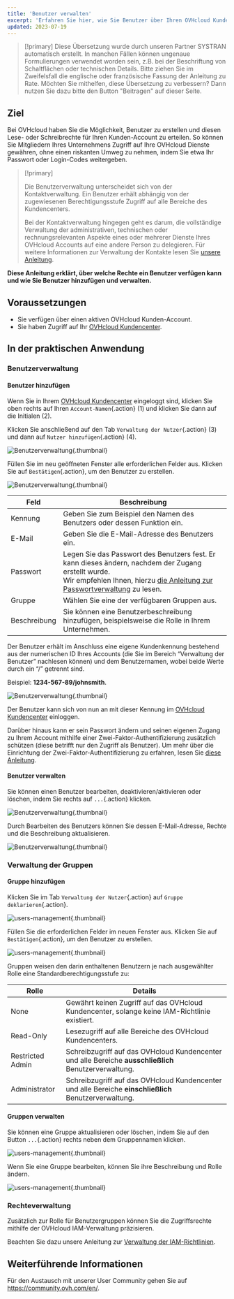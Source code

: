 ```yaml
---
title: 'Benutzer verwalten'
excerpt: 'Erfahren Sie hier, wie Sie Benutzer über Ihren OVHcloud Kunden-Account verwalten'
updated: 2023-07-19
---
```


> [!primary]
> Diese Übersetzung wurde durch unseren Partner SYSTRAN automatisch erstellt. In manchen Fällen können ungenaue Formulierungen verwendet worden sein, z.B. bei der Beschriftung von Schaltflächen oder technischen Details. Bitte ziehen Sie im Zweifelsfall die englische oder französische Fassung der Anleitung zu Rate. Möchten Sie mithelfen, diese Übersetzung zu verbessern? Dann nutzen Sie dazu bitte den Button "Beitragen" auf dieser Seite.
>

## Ziel

Bei OVHcloud haben Sie die Möglichkeit, Benutzer zu erstellen und diesen Lese- oder Schreibrechte für Ihren Kunden-Account zu erteilen. So können Sie Mitgliedern Ihres Unternehmens Zugriff auf Ihre OVHcloud Dienste gewähren, ohne einen riskanten Umweg zu nehmen, indem Sie etwa Ihr Passwort oder Login-Codes weitergeben.

> [!primary]
>
> Die Benutzerverwaltung unterscheidet sich von der Kontaktverwaltung. Ein Benutzer erhält abhängig von der zugewiesenen Berechtigungsstufe Zugriff auf alle Bereiche des Kundencenters.
>
> Bei der Kontaktverwaltung hingegen geht es darum, die vollständige Verwaltung der administrativen, technischen oder rechnungsrelevanten Aspekte eines oder mehrerer Dienste Ihres OVHcloud Accounts auf eine andere Person zu delegieren. Für weitere Informationen zur Verwaltung der Kontakte lesen Sie [unsere Anleitung](/pages/account/customer/managing_contacts).
>

**Diese Anleitung erklärt, über welche Rechte ein Benutzer verfügen kann und wie Sie Benutzer hinzufügen und verwalten.**

## Voraussetzungen

- Sie verfügen über einen aktiven OVHcloud Kunden-Account.
- Sie haben Zugriff auf Ihr [OVHcloud Kundencenter](https://www.ovh.com/auth/?action=gotomanager&from=https://www.ovh.de/&ovhSubsidiary=de).

## In der praktischen Anwendung

### Benutzerverwaltung

#### Benutzer hinzufügen

Wenn Sie in Ihrem [OVHcloud Kundencenter](https://www.ovh.com/auth/?action=gotomanager&from=https://www.ovh.de/&ovhSubsidiary=de) eingeloggt sind, klicken Sie oben rechts auf Ihren `Account-Namen`{.action} (1) und klicken Sie dann auf die Initialen (2).

Klicken Sie anschließend auf den Tab `Verwaltung der Nutzer`{.action} (3) und dann auf `Nutzer hinzufügen`{.action} (4).

![Benutzerverwaltung](images/hubusers.png){.thumbnail}

Füllen Sie im neu geöffneten Fenster alle erforderlichen Felder aus. Klicken Sie auf `Bestätigen`{.action}, um den Benutzer zu erstellen.

![Benutzerverwaltung](images/usersmanagement2.png){.thumbnail}

| Feld | Beschreibung |
|--------------|----------------------------------------------------------------------------------------------------------------------------------------------------------------------------------------------------------------------------------------------------------------------------------------------------------|
| Kennung | Geben Sie zum Beispiel den Namen des Benutzers oder dessen Funktion ein. |
| E-Mail | Geben Sie die E-Mail-Adresse des Benutzers ein. |
| Passwort | Legen Sie das Passwort des Benutzers fest. Er kann dieses ändern, nachdem der Zugang erstellt wurde. <br>Wir empfehlen Ihnen, hierzu [die Anleitung zur Passwortverwaltung](/pages/account/customer/manage-ovh-password) zu lesen. |
| Gruppe | Wählen Sie eine der verfügbaren Gruppen aus. |
| Beschreibung | Sie können eine Benutzerbeschreibung hinzufügen, beispielsweise die Rolle in Ihrem Unternehmen. |

Der Benutzer erhält im Anschluss eine eigene Kundenkennung bestehend aus der numerischen ID Ihres Accounts (die Sie im Bereich “Verwaltung der Benutzer” nachlesen können) und dem Benutzernamen, wobei beide Werte durch ein “/” getrennt sind.

Beispiel: **1234-567-89/johnsmith**.

![Benutzerverwaltung](images/usersmanagement3.png){.thumbnail}

Der Benutzer kann sich von nun an mit dieser Kennung im [OVHcloud Kundencenter](https://www.ovh.com/auth/?action=gotomanager&from=https://www.ovh.de/&ovhSubsidiary=de) einloggen. 

Darüber hinaus kann er sein Passwort ändern und seinen eigenen Zugang zu Ihrem Account mithilfe einer Zwei-Faktor-Authentifizierung zusätzlich schützen (diese betrifft nur den Zugriff als Benutzer). Um mehr über die Einrichtung der Zwei-Faktor-Authentifizierung zu erfahren, lesen Sie [diese Anleitung](/pages/account/customer/secure-ovhcloud-account-with-2fa).

#### Benutzer verwalten

Sie können einen Benutzer bearbeiten, deaktivieren/aktivieren oder löschen, indem Sie rechts auf `...`{.action} klicken.

![Benutzerverwaltung](images/usersmanagement4.png){.thumbnail}

Durch Bearbeiten des Benutzers können Sie dessen E-Mail-Adresse, Rechte und die Beschreibung aktualisieren.

![Benutzerverwaltung](images/usersmanagement6.png){.thumbnail}

### Verwaltung der Gruppen

#### Gruppe hinzufügen

Klicken Sie im Tab `Verwaltung der Nutzer`{.action} auf `Gruppe deklarieren`{.action}.

![users-management](images/usersmanagement7.png){.thumbnail}

Füllen Sie die erforderlichen Felder im neuen Fenster aus. Klicken Sie auf `Bestätigen`{.action}, um den Benutzer zu erstellen.

![users-management](images/usersmanagement8.png){.thumbnail}

Gruppen weisen den darin enthaltenen Benutzern je nach ausgewählter Rolle eine Standardberechtigungsstufe zu:

| Rolle | Details |
|------------------|----------------------------------------------------------------------------------------------------------------------|
| None | Gewährt keinen Zugriff auf das OVHcloud Kundencenter, solange keine IAM-Richtlinie existiert. |
| Read-Only | Lesezugriff auf alle Bereiche des OVHcloud Kundencenters. |
| Restricted Admin | Schreibzugriff auf das OVHcloud Kundencenter und alle Bereiche **ausschließlich** Benutzerverwaltung. |
| Administrator | Schreibzugriff auf das OVHcloud Kundencenter und alle Bereiche **einschließlich** Benutzerverwaltung. |

#### Gruppen verwalten

Sie können eine Gruppe aktualisieren oder löschen, indem Sie auf den Button `...`{.action} rechts neben dem Gruppennamen klicken.

![users-management](images/usersmanagement9.png){.thumbnail}

Wenn Sie eine Gruppe bearbeiten, können Sie ihre Beschreibung und Rolle ändern.

![users-management](images/usersmanagement10.png){.thumbnail}

### Rechteverwaltung

Zusätzlich zur Rolle für Benutzergruppen können Sie die Zugriffsrechte mithilfe der OVHcloud IAM-Verwaltung präzisieren.

Beachten Sie dazu unsere Anleitung zur [Verwaltung der IAM-Richtlinien](/pages/account/customer/iam-policy-ui).

## Weiterführende Informationen

Für den Austausch mit unserer User Community gehen Sie auf <https://community.ovh.com/en/>.